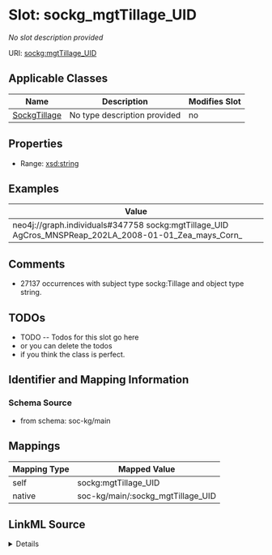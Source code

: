 

# Slot: sockg_mgtTillage_UID


_No slot description provided_





URI: [sockg:mgtTillage_UID](http://www.semanticweb.org/sockg/ontologies/2024/0/soil-carbon-ontology/mgtTillage_UID)



<!-- no inheritance hierarchy -->





## Applicable Classes

| Name | Description | Modifies Slot |
| --- | --- | --- |
| [SockgTillage](../classes/SockgTillage.md) | No type description provided |  no  |







## Properties

* Range: [xsd:string](http://www.w3.org/2001/XMLSchema#string)






## Examples

| Value |
| --- |
| neo4j://graph.individuals#347758 sockg:mgtTillage_UID AgCros_MNSPReap_202LA_2008-01-01_Zea_mays_Corn_ |

## Comments

* 27137 occurrences with subject type sockg:Tillage and object type string.

## TODOs

* TODO -- Todos for this slot go here
* or you can delete the todos
* if you think the class is perfect.

## Identifier and Mapping Information







### Schema Source


* from schema: soc-kg/main




## Mappings

| Mapping Type | Mapped Value |
| ---  | ---  |
| self | sockg:mgtTillage_UID |
| native | soc-kg/main/:sockg_mgtTillage_UID |




## LinkML Source

<details>
```yaml
name: sockg_mgtTillage_UID
description: No slot description provided
todos:
- TODO -- Todos for this slot go here
- or you can delete the todos
- if you think the class is perfect.
comments:
- 27137 occurrences with subject type sockg:Tillage and object type string.
examples:
- value: neo4j://graph.individuals#347758 sockg:mgtTillage_UID AgCros_MNSPReap_202LA_2008-01-01_Zea_mays_Corn_
from_schema: soc-kg/main
rank: 1000
slot_uri: sockg:mgtTillage_UID
alias: sockg_mgtTillage_UID
domain_of:
- sockg_Tillage
range: string

```
</details>